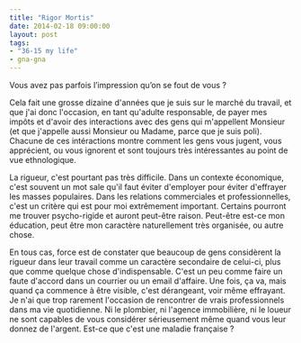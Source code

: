 ```yaml
---
title: "Rigor Mortis"
date: 2014-02-18 09:00:00
layout: post
tags:
- "36-15 my life"
- gna-gna
---
```


Vous avez pas parfois l’impression qu’on se fout de vous ?


Cela fait une grosse dizaine d'années que je suis sur le marché du travail, et que j'ai donc l'occasion, en tant qu'adulte responsable, de payer mes impôts et d'avoir des interactions avec des gens qui m'appellent Monsieur (et que j'appelle aussi Monsieur ou Madame, parce que je suis poli). Chacune de ces intéractions montre comment les gens vous jugent, vous apprécient, ou vous ignorent et sont toujours très intéressantes au point de vue ethnologique.


La rigueur, c'est pourtant pas très difficile. Dans un contexte économique, c'est souvent un mot sale qu'il faut éviter d'employer pour éviter d'effrayer les masses populaires. Dans les relations commerciales et professionnelles, c'est un critère qui est pour moi extrêmement important. Certains pourront me trouver psycho-rigide et auront peut-être raison. Peut-être est-ce mon éducation, peut être mon caractère naturellement très organisée, ou autre chose.


En tous cas, force est de constater que beaucoup de gens considèrent la rigueur dans leur travail comme un caractère secondaire de celui-ci, plus que comme quelque chose d'indispensable. C'est un peu comme faire un faute d'accord dans un courrier ou un email d'affaire. Une fois, ça va, mais quand ça commence à être visible, c'est dérangeant, voir même effrayant. Je n'ai que trop rarement l'occasion de rencontrer de vrais professionnels dans ma vie quotidienne. Ni le plombier, ni l'agence immobilière, ni le loueur ne sont capables de vous considérer sérieusement même quand vous leur donnez de l'argent. Est-ce que c'est une maladie française ?

